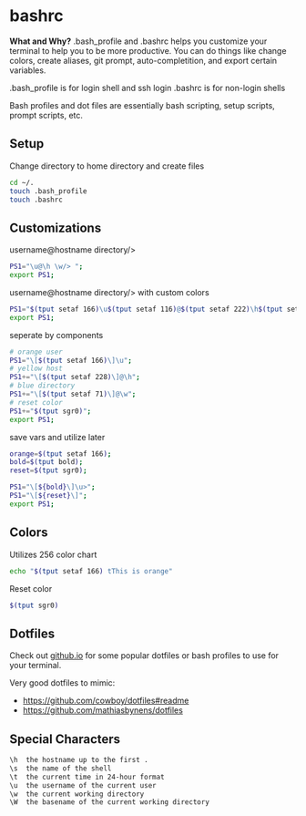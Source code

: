 # bashrc

**What and Why?**
.bash_profile and .bashrc helps you customize your terminal to help you to be more productive. You can do things like change colors, create aliases, git prompt, auto-completition, and export certain variables.

.bash_profile is for login shell and ssh login
.bashrc is for non-login shells

Bash profiles and dot files are essentially bash scripting, setup scripts, prompt scripts, etc.

## Setup
Change directory to home directory and create files
```bash
cd ~/.
touch .bash_profile
touch .bashrc
```

## Customizations

username@hostname directory/>
```bash
PS1="\u@\h \w/> ";
export PS1;
```

username@hostname directory/> with custom colors
```bash
PS1="$(tput setaf 166)\u$(tput setaf 116)@$(tput setaf 222)\h$(tput setaf 123) \w$(tput setaf sgr0)/> ";
export PS1;
```

seperate by components
```bash
# orange user
PS1="\[$(tput setaf 166)\]\u";
# yellow host
PS1+="\[$(tput setaf 228)\]@\h";
# blue directory
PS1+="\[$(tput setaf 71)\]@\w";
# reset color
PS1+="$(tput sgr0)";
export PS1;
```

save vars and utilize later
```bash
orange=$(tput setaf 166);
bold=$(tput bold);
reset=$(tput sgr0);

PS1="\[${bold}\]\u>";
PS1="\[${reset}\]";
export PS1;
```

## Colors

Utilizes 256 color chart
```bash
echo "$(tput setaf 166) tThis is orange"
```

Reset color
```bash
$(tput sgr0)
```

## Dotfiles
Check out [github.io](https://dotfiles.github.io/inspiration/) for some popular dotfiles or bash profiles to use for your terminal.

Very good dotfiles to mimic:
- https://github.com/cowboy/dotfiles#readme
- https://github.com/mathiasbynens/dotfiles

## Special Characters

```bash
\h  the hostname up to the first .
\s  the name of the shell
\t  the current time in 24-hour format
\u  the username of the current user
\w  the current working directory
\W  the basename of the current working directory
```
